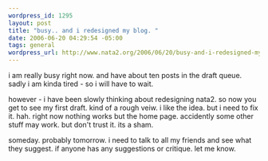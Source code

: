 ```yaml
--- 
wordpress_id: 1295
layout: post
title: "busy.. and i redesigned my blog. "
date: 2006-06-20 04:29:54 -05:00
tags: general
wordpress_url: http://www.nata2.org/2006/06/20/busy-and-i-redesigned-my-blog/
---
```

i am really busy right now. and have about ten posts in the draft queue. sadly i am kinda tired - so i will have to wait.

however - i have been slowly thinking about redesigning nata2. so now you get to see my first draft. kind of a rough veiw. i like the idea. but i need to fix it. hah. right now nothing works but the home page. accidently some other stuff may work. but don't trust it. its a sham.

someday. probably tomorrow. i need to talk to all my friends and see what they suggest. if anyone has any suggestions or critique. let me know.
